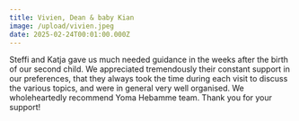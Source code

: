 ```yaml
---
title: Vivien, Dean & baby Kian
image: /upload/vivien.jpeg
date: 2025-02-24T00:01:00.000Z
---
```

Steffi and Katja gave us much needed guidance in the weeks after the birth of our second child. We appreciated tremendously their constant support in our preferences, that they always took the time during each visit to discuss the various topics, and were in general very well organised. We wholeheartedly recommend Yoma Hebamme team. Thank you for your support!
